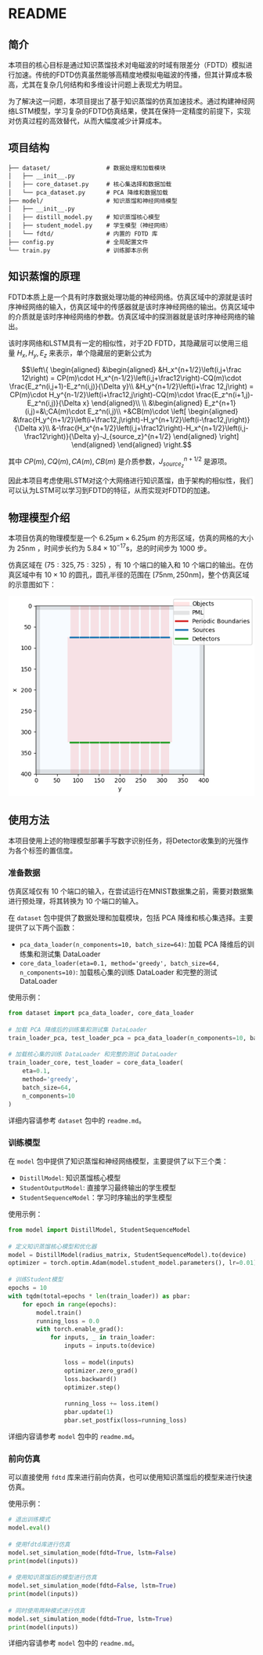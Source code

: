 # README

## 简介

本项目的核心目标是通过知识蒸馏技术对电磁波的时域有限差分（FDTD）模拟进行加速。传统的FDTD仿真虽然能够高精度地模拟电磁波的传播，但其计算成本极高，尤其在复杂几何结构和多维设计问题上表现尤为明显。

为了解决这一问题，本项目提出了基于知识蒸馏的仿真加速技术。通过构建神经网络LSTM模型，学习复杂的FDTD仿真结果，使其在保持一定精度的前提下，实现对仿真过程的高效替代，从而大幅度减少计算成本。

## 项目结构

```
├── dataset/                # 数据处理和加载模块
│   ├── __init__.py
│   ├── core_dataset.py     # 核心集选择和数据加载
│   └── pca_dataset.py      # PCA 降维和数据加载
├── model/                  # 知识蒸馏和神经网络模型
│   ├── __init__.py
│   ├── distill_model.py    # 知识蒸馏核心模型
│   ├── student_model.py    # 学生模型（神经网络）
│   └── fdtd/               # 内置的 FDTD 库
├── config.py               # 全局配置文件
└── train.py                # 训练脚本示例
```

## 知识蒸馏的原理

FDTD本质上是一个具有时序数据处理功能的神经网络。仿真区域中的源就是该时序神经网络的输入，仿真区域中的传感器就是该时序神经网络的输出。仿真区域中的介质就是该时序神经网络的参数。仿真区域中的探测器就是该时序神经网络的输出。

该时序网络和LSTM具有一定的相似性，对于2D FDTD，其隐藏层可以使用三组量 $H_x,H_y,E_z$ 来表示，单个隐藏层的更新公式为

```math
\left\{
\begin{aligned}
    &\begin{aligned}
        &H_x^{n+1/2}\left(i,j+\frac 12\right) = CP(m)\cdot H_x^{n-1/2}\left(i,j+\frac12\right)-CQ(m)\cdot \frac{E_z^n(i,j+1)-E_z^n(i,j)}{\Delta y}\\
        &H_y^{n+1/2}\left(i+\frac 12,j\right) = CP(m)\cdot H_y^{n-1/2}\left(i+\frac12,j\right)-CQ(m)\cdot \frac{E_z^n(i+1,j)-E_z^n(i,j)}{\Delta x}
    \end{aligned}\\
    \\
    &\begin{aligned}
        E_z^{n+1}(i,j)=&\;CA(m)\cdot E_z^n(i,j)\\
        +&CB(m)\cdot \left[
            \begin{aligned}
                &\frac{H_y^{n+1/2}\left(i+\frac12,j\right)-H_y^{n+1/2}\left(i-\frac12,j\right)}{\Delta x}\\
                &-\frac{H_x^{n+1/2}\left(i,j+\frac12\right)-H_x^{n+1/2}\left(i,j-\frac12\right)}{\Delta y}-J_{source_z}^{n+1/2}
            \end{aligned}
        \right]
    \end{aligned}
\end{aligned}
\right.
```

其中 $CP(m),CQ(m),CA(m),CB(m)$ 是介质参数，$J_{source_z}^{n+1/2}$ 是源项。

因此本项目考虑使用LSTM对这个大网络进行知识蒸馏，由于架构的相似性，我们可以认为LSTM可以学习到FDTD的特征，从而实现对FDTD的加速。

## 物理模型介绍

本项目仿真的物理模型是一个 $6.25\mathrm{\mu m} \times 6.25\mathrm{\mu m}$ 的方形区域，仿真的网格的大小为 $25\mathrm{n m}$ ，时间步长约为 $5.84\times 10^{-17}\mathrm s$，总的时间步为 $1000$ 步。

仿真区域在 $(75:325, 75:325)$ ，有 $10$ 个端口的输入和 $10$ 个端口的输出。在仿真区域中有 $10\times 10$ 的圆孔，圆孔半径的范围在 $[75\mathrm{nm}, 250\mathrm{nm}]$，整个仿真区域的示意图如下：

![](https://raw.githubusercontent.com/xincy22/MyImages/main/img/20241010153007.png)

## 使用方法

本项目使用上述的物理模型部署手写数字识别任务，将Detector收集到的光强作为各个标签的置信度。

### 准备数据

仿真区域仅有 $10$ 个端口的输入，在尝试运行在MNIST数据集之前，需要对数据集进行预处理，将其转换为 $10$ 个端口的输入。

在 `dataset` 包中提供了数据处理和加载模块，包括 PCA 降维和核心集选择。主要提供了以下两个函数：

- `pca_data_loader(n_components=10, batch_size=64)`: 加载 PCA 降维后的训练集和测试集 DataLoader
- `core_data_loader(eta=0.1, method='greedy', batch_size=64, n_components=10)`: 加载核心集的训练 DataLoader 和完整的测试 DataLoader

使用示例：

```python
from dataset import pca_data_loader, core_data_loader

# 加载 PCA 降维后的训练集和测试集 DataLoader
train_loader_pca, test_loader_pca = pca_data_loader(n_components=10, batch_size=64)

# 加载核心集的训练 DataLoader 和完整的测试 DataLoader
train_loader_core, test_loader = core_data_loader(
    eta=0.1,
    method='greedy',
    batch_size=64,
    n_components=10
)
```

详细内容请参考 `dataset` 包中的 `readme.md`。

### 训练模型

在 `model` 包中提供了知识蒸馏和神经网络模型，主要提供了以下三个类：

- `DistillModel`: 知识蒸馏核心模型
- `StudentOutputModel`: 直接学习最终输出的学生模型
- `StudentSequenceModel`：学习时序输出的学生模型

使用示例：

```python
from model import DistillModel, StudentSequenceModel

# 定义知识蒸馏核心模型和优化器
model = DistillModel(radius_matrix, StudentSequenceModel).to(device)
optimizer = torch.optim.Adam(model.student_model.parameters(), lr=0.01)

# 训练Student模型
epochs = 10
with tqdm(total=epochs * len(train_loader)) as pbar:
    for epoch in range(epochs):
        model.train()
        running_loss = 0.0
        with torch.enable_grad():
            for inputs, _ in train_loader:
                inputs = inputs.to(device)
                
                loss = model(inputs)
                optimizer.zero_grad()
                loss.backward()
                optimizer.step()
                
                running_loss += loss.item()
                pbar.update(1)
                pbar.set_postfix(loss=running_loss)
```

详细内容请参考 `model` 包中的 `readme.md`。

### 前向仿真

可以直接使用 `fdtd` 库来进行前向仿真，也可以使用知识蒸馏后的模型来进行快速仿真。

使用示例：
```python
# 退出训练模式
model.eval()

# 使用fdtd库进行仿真
model.set_simulation_mode(fdtd=True, lstm=False)
print(model(inputs))

# 使用知识蒸馏后的模型进行仿真
model.set_simulation_mode(fdtd=False, lstm=True)
print(model(inputs))

# 同时使用两种模式进行仿真
model.set_simulation_mode(fdtd=True, lstm=True)
print(model(inputs))
```

详细内容请参考 `model` 包中的 `readme.md`。